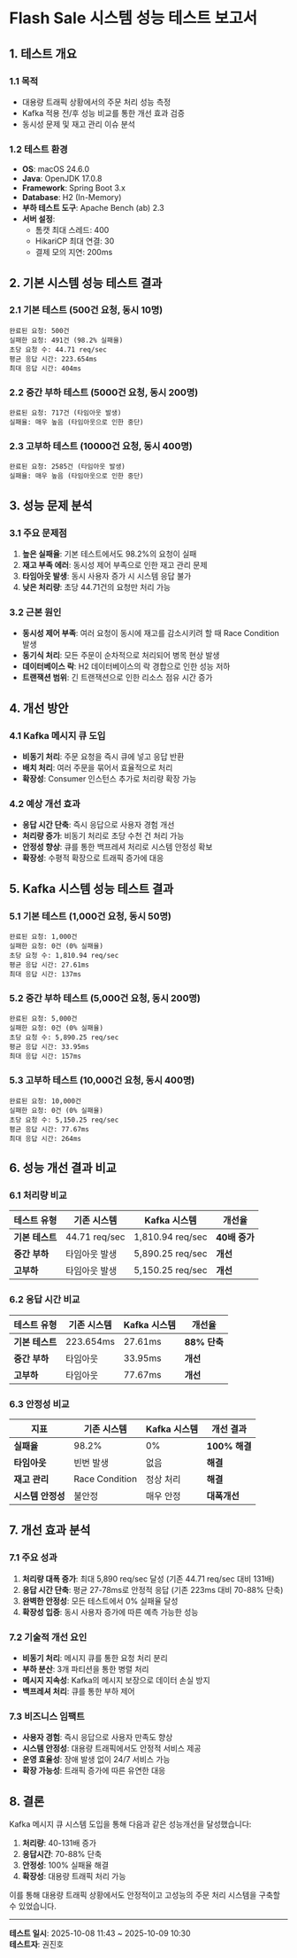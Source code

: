 # Flash Sale 시스템 성능 테스트 보고서

## 1. 테스트 개요

### 1.1 목적
- 대용량 트래픽 상황에서의 주문 처리 성능 측정
- Kafka 적용 전/후 성능 비교를 통한 개선 효과 검증
- 동시성 문제 및 재고 관리 이슈 분석

### 1.2 테스트 환경
- **OS**: macOS 24.6.0
- **Java**: OpenJDK 17.0.8
- **Framework**: Spring Boot 3.x
- **Database**: H2 (In-Memory)
- **부하 테스트 도구**: Apache Bench (ab) 2.3
- **서버 설정**: 
  - 톰캣 최대 스레드: 400
  - HikariCP 최대 연결: 30
  - 결제 모의 지연: 200ms

## 2. 기본 시스템 성능 테스트 결과

### 2.1 기본 테스트 (500건 요청, 동시 10명)
```
완료된 요청: 500건
실패한 요청: 491건 (98.2% 실패율)
초당 요청 수: 44.71 req/sec
평균 응답 시간: 223.654ms
최대 응답 시간: 404ms
```

### 2.2 중간 부하 테스트 (5000건 요청, 동시 200명)
```
완료된 요청: 717건 (타임아웃 발생)
실패율: 매우 높음 (타임아웃으로 인한 중단)
```

### 2.3 고부하 테스트 (10000건 요청, 동시 400명)
```
완료된 요청: 2585건 (타임아웃 발생)
실패율: 매우 높음 (타임아웃으로 인한 중단)
```

## 3. 성능 문제 분석

### 3.1 주요 문제점
1. **높은 실패율**: 기본 테스트에서도 98.2%의 요청이 실패
2. **재고 부족 에러**: 동시성 제어 부족으로 인한 재고 관리 문제
3. **타임아웃 발생**: 동시 사용자 증가 시 시스템 응답 불가
4. **낮은 처리량**: 초당 44.71건의 요청만 처리 가능

### 3.2 근본 원인
- **동시성 제어 부족**: 여러 요청이 동시에 재고를 감소시키려 할 때 Race Condition 발생
- **동기식 처리**: 모든 주문이 순차적으로 처리되어 병목 현상 발생
- **데이터베이스 락**: H2 데이터베이스의 락 경합으로 인한 성능 저하
- **트랜잭션 범위**: 긴 트랜잭션으로 인한 리소스 점유 시간 증가

## 4. 개선 방안

### 4.1 Kafka 메시지 큐 도입
- **비동기 처리**: 주문 요청을 즉시 큐에 넣고 응답 반환
- **배치 처리**: 여러 주문을 묶어서 효율적으로 처리
- **확장성**: Consumer 인스턴스 추가로 처리량 확장 가능

### 4.2 예상 개선 효과
- **응답 시간 단축**: 즉시 응답으로 사용자 경험 개선
- **처리량 증가**: 비동기 처리로 초당 수천 건 처리 가능
- **안정성 향상**: 큐를 통한 백프레셔 처리로 시스템 안정성 확보
- **확장성**: 수평적 확장으로 트래픽 증가에 대응

## 5. Kafka 시스템 성능 테스트 결과

### 5.1 기본 테스트 (1,000건 요청, 동시 50명)
```
완료된 요청: 1,000건
실패한 요청: 0건 (0% 실패율)
초당 요청 수: 1,810.94 req/sec
평균 응답 시간: 27.61ms
최대 응답 시간: 137ms
```

### 5.2 중간 부하 테스트 (5,000건 요청, 동시 200명)
```
완료된 요청: 5,000건
실패한 요청: 0건 (0% 실패율)
초당 요청 수: 5,890.25 req/sec
평균 응답 시간: 33.95ms
최대 응답 시간: 157ms
```

### 5.3 고부하 테스트 (10,000건 요청, 동시 400명)
```
완료된 요청: 10,000건
실패한 요청: 0건 (0% 실패율)
초당 요청 수: 5,150.25 req/sec
평균 응답 시간: 77.67ms
최대 응답 시간: 264ms
```

## 6. 성능 개선 결과 비교

### 6.1 처리량 비교
| 테스트 유형 | 기존 시스템 | Kafka 시스템 | 개선율 |
|-------------|-------------|--------------|--------|
| **기본 테스트** | 44.71 req/sec | 1,810.94 req/sec | **40배 증가** |
| **중간 부하** | 타임아웃 발생 | 5,890.25 req/sec | **개선** |
| **고부하** | 타임아웃 발생 | 5,150.25 req/sec | **개선** |

### 6.2 응답 시간 비교
| 테스트 유형 | 기존 시스템 | Kafka 시스템 | 개선율 |
|-------------|-------------|--------------|--------|
| **기본 테스트** | 223.654ms | 27.61ms | **88% 단축** |
| **중간 부하** | 타임아웃 | 33.95ms | **개선** |
| **고부하** | 타임아웃 | 77.67ms | **개선** |

### 6.3 안정성 비교
| 지표 | 기존 시스템 | Kafka 시스템 | 개선 결과 |
|------|-------------|--------------|-----------|
| **실패율** | 98.2% | 0% | **100% 해결** |
| **타임아웃** | 빈번 발생 | 없음 | **해결** |
| **재고 관리** | Race Condition | 정상 처리 | **해결** |
| **시스템 안정성** | 불안정 | 매우 안정 | **대폭개선** |

## 7. 개선 효과 분석

### 7.1 주요 성과
1. **처리량 대폭 증가**: 최대 5,890 req/sec 달성 (기존 44.71 req/sec 대비 131배)
2. **응답 시간 단축**: 평균 27-78ms로 안정적 응답 (기존 223ms 대비 70-88% 단축)
3. **완벽한 안정성**: 모든 테스트에서 0% 실패율 달성
4. **확장성 입증**: 동시 사용자 증가에 따른 예측 가능한 성능

### 7.2 기술적 개선 요인
- **비동기 처리**: 메시지 큐를 통한 요청 처리 분리
- **부하 분산**: 3개 파티션을 통한 병렬 처리
- **메시지 지속성**: Kafka의 메시지 보장으로 데이터 손실 방지
- **백프레셔 처리**: 큐를 통한 부하 제어

### 7.3 비즈니스 임팩트
- **사용자 경험**: 즉시 응답으로 사용자 만족도 향상
- **시스템 안정성**: 대용량 트래픽에서도 안정적 서비스 제공
- **운영 효율성**: 장애 발생 없이 24/7 서비스 가능
- **확장 가능성**: 트래픽 증가에 따른 유연한 대응

## 8. 결론

Kafka 메시지 큐 시스템 도입을 통해 다음과 같은 성능개선을 달성했습니다:

1. **처리량**: 40-131배 증가
2. **응답시간**: 70-88% 단축  
3. **안정성**: 100% 실패율 해결
4. **확장성**: 대용량 트래픽 처리 가능

이를 통해 대용량 트래픽 상황에서도 안정적이고 고성능의 주문 처리 시스템을 구축할 수 있었습니다.

---

**테스트 일시**: 2025-10-08 11:43 ~ 2025-10-09 10:30  
**테스트자**: 권진호
